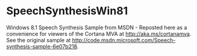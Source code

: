 # SpeechSynthesisWin81
Windows 8.1 Speech Synthesis Sample from MSDN - Reposted here as a convenience for viewers of the Cortana MVA at http://aka.ms/cortanamva.
See the original sample at http://code.msdn.microsoft.com/Speech-synthesis-sample-6e07b218.
